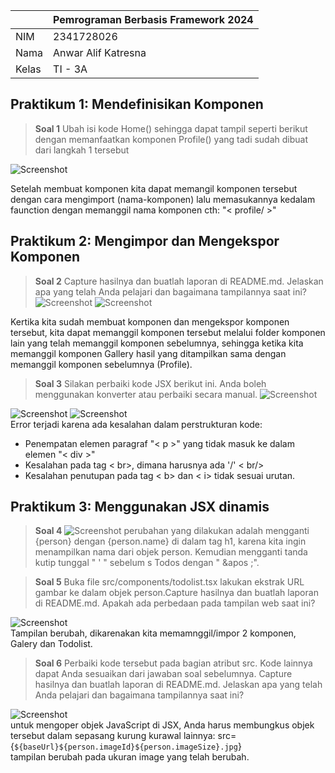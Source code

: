 |  | Pemrograman Berbasis Framework 2024 |
|--|--|
| NIM |  2341728026|
| Nama |  Anwar Alif Katresna |
| Kelas | TI - 3A |

## Praktikum 1: Mendefinisikan Komponen
>**Soal 1** Ubah isi kode Home() sehingga dapat tampil seperti berikut dengan memanfaatkan komponen Profile() yang tadi sudah dibuat dari langkah 1 tersebut   

![Screenshot](assets/S_1.png)

Setelah membuat komponen kita dapat memangil komponen tersebut dengan cara mengimport (nama-komponen) lalu memasukannya kedalam faunction dengan memanggil nama komponen cth: "< profile/ >"

## Praktikum 2: Mengimpor dan Mengekspor Komponen   
>**Soal 2** Capture hasilnya dan buatlah laporan di README.md. Jelaskan apa yang telah Anda pelajari dan bagaimana tampilannya saat ini?
![Screenshot](assets/S_2.png)
![Screenshot](assets/S_21.png)

Kertika kita sudah membuat komponen dan mengekspor komponen tersebut, kita dapat memanggil komponen tersebut melalui folder komponen lain yang telah memanggil komponen sebelumnya, sehingga ketika kita memanggil komponen Gallery hasil yang ditampilkan sama dengan memanggil komponen sebelumnya (Profile).

>**Soal 3** Silakan perbaiki kode JSX berikut ini. Anda boleh menggunakan konverter atau perbaiki secara manual.
![Screenshot](assets/St_3.png)

![Screenshot](assets/S_31.png)
![Screenshot](assets/S_32.png)  
Error terjadi karena ada kesalahan dalam perstrukturan kode:  
- Penempatan elemen paragraf "< p >" yang tidak masuk ke dalam elemen "< div >"
- Kesalahan pada tag < br>, dimana harusnya ada '/' < br/>
- Kesalahan penutupan pada tag < b> dan < i> tidak sesuai urutan.

## Praktikum 3: Menggunakan JSX dinamis  

>**Soal 4** 
![Screenshot](assets/S_4.png)
perubahan yang dilakukan adalah mengganti {person} dengan {person.name} di dalam tag h1, karena kita ingin menampilkan nama dari objek person. Kemudian mengganti tanda kutip tunggal " ' " sebelum s Todos dengan " &apos ;".

>**Soal 5** 
Buka file src/components/todolist.tsx lakukan ekstrak URL gambar ke dalam objek person.Capture hasilnya dan buatlah laporan di README.md. Apakah ada perbedaan pada tampilan web saat ini?

![Screenshot](assets/S_5.png)  
Tampilan berubah, dikarenakan kita memamnggil/impor 2 komponen, Galery dan Todolist.

>**Soal 6** 
Perbaiki kode tersebut pada bagian atribut src. Kode lainnya dapat Anda sesuaikan dari jawaban soal sebelumnya. Capture hasilnya dan buatlah laporan di README.md. Jelaskan apa yang telah Anda pelajari dan bagaimana tampilannya saat ini?

![Screenshot](assets/S_6.png)  
untuk mengoper objek JavaScript di JSX, Anda harus membungkus objek tersebut dalam sepasang kurung kurawal lainnya:
        src={`${baseUrl}${person.imageId}${person.imageSize}.jpg`}  
tampilan berubah pada ukuran image yang telah berubah.  










